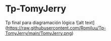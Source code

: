 # Tp-TomyJerry
Tp final para diagramación lógica 
![alt text] (https://raw.githubusercontent.com/Romiluu/Tp-TomyJerry/main/TomyJerry.png)
